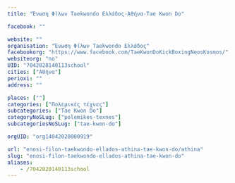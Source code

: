 ```yaml
---
title: "Ένωση Φίλων Taekwondo Ελλάδος-Αθήνα-Tae Kwon Do"

facebook: ""

website: ""
organisation: "Ένωση Φίλων Taekwondo Ελλάδος"
facebookorg: "https://www.facebook.com/TaeKwonDoKickBoxingNeosKosmos/"
websiteorg: "no"
UID: "7042020140113school"
cities: ["Αθήνα"]
perioxi: ""
address: ""

places: [""]
categories: ["Πολεμικές τέχνες"]
subcategories: ["Tae Kwon Do"]
categoryNoSLug: ["polemikes-texnes"]
subcategoriesNoSLug: ["tae-kwon-do"]

orgUID: "org14042020000919"

url: "enosi-filon-taekwondo-ellados-athina-tae-kwon-do/athina"
slug: "enosi-filon-taekwondo-ellados-athina-tae-kwon-do"
aliases:
    - /7042020140113school
---
```





